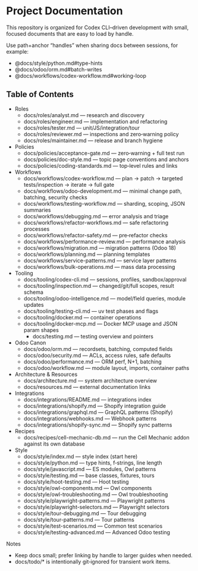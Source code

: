 # Project Documentation

This repository is organized for Codex CLI–driven development with small, focused documents that are easy to load by
handle.

Use path+anchor “handles” when sharing docs between sessions, for example:

- @docs/style/python.md#type-hints
- @docs/odoo/orm.md#batch-writes
- @docs/workflows/codex-workflow.md#working-loop

## Table of Contents

- Roles
    - docs/roles/analyst.md — research and discovery
    - docs/roles/engineer.md — implementation and refactoring
    - docs/roles/tester.md — unit/JS/integration/tour
    - docs/roles/reviewer.md — inspections and zero‑warning policy
    - docs/roles/maintainer.md — release and branch hygiene
- Policies
    - docs/policies/acceptance-gate.md — zero‑warning + full test run
    - docs/policies/doc-style.md — topic page conventions and anchors
    - docs/policies/coding-standards.md — top‑level rules and links
- Workflows
    - docs/workflows/codex-workflow.md — plan → patch → targeted tests/inspection → iterate → full gate
    - docs/workflows/odoo-development.md — minimal change path, batching, security checks
    - docs/workflows/testing-workflow.md — sharding, scoping, JSON summaries
    - docs/workflows/debugging.md — error analysis and triage
    - docs/workflows/refactor-workflows.md — safe refactoring processes
    - docs/workflows/refactor-safety.md — pre‑refactor checks
    - docs/workflows/performance-review.md — performance analysis
    - docs/workflows/migration.md — migration patterns (Odoo 18)
    - docs/workflows/planning.md — planning templates
    - docs/workflows/service-patterns.md — service layer patterns
    - docs/workflows/bulk-operations.md — mass data processing
- Tooling
    - docs/tooling/codex-cli.md — sessions, profiles, sandbox/approval
    - docs/tooling/inspection.md — changed/git/full scopes, result schema
    - docs/tooling/odoo-intelligence.md — model/field queries, module updates
    - docs/tooling/testing-cli.md — uv test phases and flags
    - docs/tooling/docker.md — container operations
    - docs/tooling/docker-mcp.md — Docker MCP usage and JSON param shapes
        - docs/testing.md — testing overview and pointers
- Odoo Canon
    - docs/odoo/orm.md — recordsets, batching, computed fields
    - docs/odoo/security.md — ACLs, access rules, safe defaults
    - docs/odoo/performance.md — ORM perf, N+1, batching
    - docs/odoo/workflow.md — module layout, imports, container paths
- Architecture & Resources
    - docs/architecture.md — system architecture overview
    - docs/resources.md — external documentation links
- Integrations
    - docs/integrations/README.md — integrations index
    - docs/integrations/shopify.md — Shopify integration guide
    - docs/integrations/graphql.md — GraphQL patterns (Shopify)
    - docs/integrations/webhooks.md — Webhook patterns
    - docs/integrations/shopify-sync.md — Shopify sync patterns
- Recipes
    - docs/recipes/cell-mechanic-db.md — run the Cell Mechanic addon against its own database
- Style
    - docs/style/index.md — style index (start here)
    - docs/style/python.md — type hints, f‑strings, line length
    - docs/style/javascript.md — ES modules, Owl patterns
    - docs/style/testing.md — base classes, fixtures, tours
    - docs/style/hoot-testing.md — Hoot testing
    - docs/style/owl-components.md — Owl components
    - docs/style/owl-troubleshooting.md — Owl troubleshooting
    - docs/style/playwright-patterns.md — Playwright patterns
    - docs/style/playwright-selectors.md — Playwright selectors
    - docs/style/tour-debugging.md — Tour debugging
    - docs/style/tour-patterns.md — Tour patterns
    - docs/style/test-scenarios.md — Common test scenarios
    - docs/style/testing-advanced.md — Advanced Odoo testing

Notes

- Keep docs small; prefer linking by handle to larger guides when needed.
- docs/todo/* is intentionally git‑ignored for transient work items.
